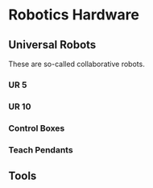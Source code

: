 # Robotics Hardware

## Universal Robots 

These are so-called collaborative robots. 

### UR 5


### UR 10


### Control Boxes


### Teach Pendants


## Tools 

